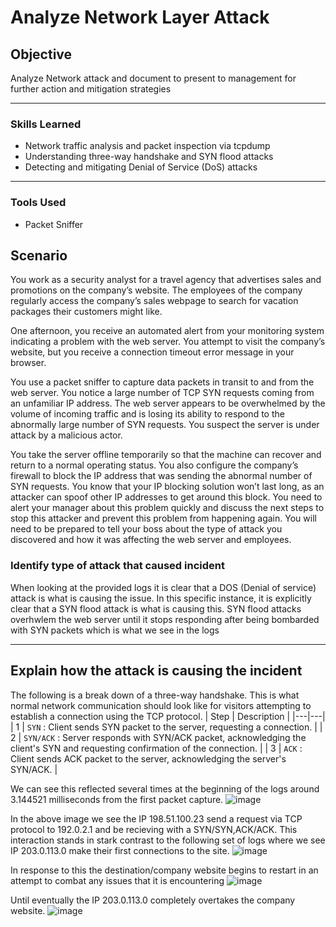 
# Analyze Network Layer Attack

## Objective
Analyze Network attack and document to present to management for further action and mitigation strategies

---

### Skills Learned
- Network traffic analysis and packet inspection via tcpdump
- Understanding three-way handshake and SYN flood attacks
- Detecting and mitigating Denial of Service (DoS) attacks

---

### Tools Used
- Packet Sniffer
  
## Scenario
You work as a security analyst for a travel agency that advertises sales and promotions on the company’s website. The employees of the company regularly access the company’s sales webpage to search for vacation packages their customers might like. 

One afternoon, you receive an automated alert from your monitoring system indicating a problem with the web server. You attempt to visit the company’s website, but you receive a connection timeout error message in your browser.

You use a packet sniffer to capture data packets in transit to and from the web server. You notice a large number of TCP SYN requests coming from an unfamiliar IP address. The web server appears to be overwhelmed by the volume of incoming traffic and is losing its ability to respond to the abnormally large number of SYN requests. You suspect the server is under attack by a malicious actor. 

You take the server offline temporarily so that the machine can recover and return to a normal operating status. You also configure the company’s firewall to block the IP address that was sending the abnormal number of SYN requests. You know that your IP blocking solution won’t last long, as an attacker can spoof other IP addresses to get around this block. You need to alert your manager about this problem quickly and discuss the next steps to stop this attacker and prevent this problem from happening again. You will need to be prepared to tell your boss about the type of attack you discovered and how it was affecting the web server and employees.

### Identify type of attack that caused incident
When looking at the provided logs it is clear that a DOS (Denial of service) attack is what is causing the issue. In this specific instance, it is explicitly clear that a SYN flood attack is what is causing this.
SYN flood attacks overhwlem the web server until it stops responding after being bombarded with SYN packets which is what we see in the logs

---
## Explain how the attack is causing the incident
The following is a break down of a three-way handshake. This is what normal network communication should look like for visitors attempting to establish a connection using the TCP protocol.
| Step | Description |
|---|---|
| 1 | `SYN` : Client sends SYN packet to the server, requesting a connection. |
| 2 | `SYN/ACK` : Server responds with SYN/ACK packet, acknowledging the client's SYN and requesting confirmation of the connection. |
| 3 | `ACK` : Client sends ACK packet to the server, acknowledging the server's SYN/ACK. |

We can see this reflected several times at the beginning of the logs around 3.144521 milliseconds from the first packet capture.
![image](https://github.com/user-attachments/assets/e0a05fb7-ee25-4c88-8f7e-c205f127d58d)


In the above image we see the IP 198.51.100.23 send a request via TCP protocol to 192.0.2.1 and be recieving with a SYN/SYN,ACK/ACK. 
This interaction stands in stark contrast to the following set of logs where we see IP 203.0.113.0 make their first connections to the site.
![image](https://github.com/user-attachments/assets/9002964a-aec1-43e4-acab-6f7209c67e50)

In response to this the destination/company website begins to restart in an attempt to combat any issues that it is encountering
![image](https://github.com/user-attachments/assets/8274f4f8-6d1d-42c5-946f-3093897fce50)

Until eventually the IP 203.0.113.0 completely overtakes the company website.
![image](https://github.com/user-attachments/assets/dc54459a-1400-48e1-b28c-ba9bacab5768)


